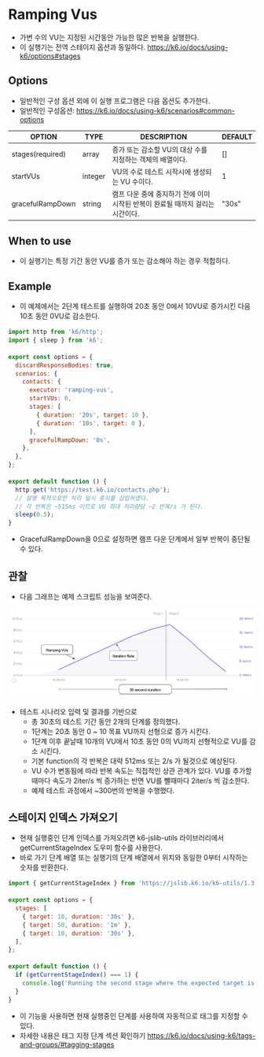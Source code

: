 # Ramping Vus

- 가변 수의 VU는 지정된 시간동안 가능한 많은 반복을 실행한다. 
- 이 실행기는 전역 스테이지 옵션과 동일하다. https://k6.io/docs/using-k6/options#stages

## Options 

- 일반적인 구성 옵션 외에 이 실행 프로그램은 다음 옵션도 추가한다. 
- 일반적인 구성옵션: https://k6.io/docs/using-k6/scenarios#common-options

|OPTION|	TYPE|	DESCRIPTION|	DEFAULT|
|---|---|---|---|
|stages(required)|	array|	증가 또는 감소할 VU의 대상 수를 지정하는 객체의 배열이다. |	[]|
|startVUs|	integer|	VU의 수로 테스트 시작시에 생성되는 VU 수이다.|	1|
|gracefulRampDown|	string|	램프 다운 중에 중지하기 전에 이미 시작된 반복이 완료될 때까지 걸리는 시간이다. |	"30s"|

## When to use

- 이 실행기는 특정 기간 동안 VU를 증가 또는 감소해야 하는 경우 적합하다. 

## Example

- 이 예제에서는 2단계 테스트를 실행하여 20초 동안 0에서 10VU로 증가시킨 다음 10초 동안 0VU로 감소한다. 

```js
import http from 'k6/http';
import { sleep } from 'k6';

export const options = {
  discardResponseBodies: true,
  scenarios: {
    contacts: {
      executor: 'ramping-vus',
      startVUs: 0,
      stages: [
        { duration: '20s', target: 10 },
        { duration: '10s', target: 0 },
      ],
      gracefulRampDown: '0s',
    },
  },
};

export default function () {
  http.get('https://test.k6.io/contacts.php');
  // 설명 목적으로만 처리 일시 중지를 삽입하였다. 
  // 각 반복은 ~515ms 이므로 VU 최대 처리량당 ~2 반복/s 가 된다. 
  sleep(0.5);
}

```

- GracefulRampDown을 0으로 설정하면 램프 다운 단계에서 일부 반복이 중단될 수 있다. 

## 관찰 

- 다음 그래프는 예제 스크립트 성능을 보여준다. 

![ramping-vus](imgs/ramping-vus.webp)

- 테스트 시나리오 입력 및 결과를 기반으로 
  - 총 30초의 테스트 기간 동안 2개의 단계를 정의했다. 
  - 1단계는 20초 동안 0 ~ 10 목표 VU까지 선형으로 증가 시킨다. 
  - 1단계 이후 끝날때 10개의 VU에서 10초 동안 0의 VU까지 선형적으로 VU를 감소 시킨다. 
  - 기본 function의 각 반복은 대략 512ms 또는 2/s 가 될것으로 예상된다. 
  - VU 수가 변동됨에 따라 반복 속도는 직접적인 상관 관계가 있다. VU를 추가할 때마다 속도가 2iter/s 씩 증가하는 반면 VU를 뺄때마다 2iter/s 씩 감소한다. 
  - 예제 테스트 과정에서 ~300번의 반복을 수행했다. 

## 스테이지 인덱스 가져오기 

- 현재 실행중인 단계 인덱스를 가져오려면 k6-jslib-utils 라이브러리에서 getCurrentStageIndex 도우미 함수를 사용한다. 
- 바로 가기 단계 배열 또는 실행기의 단계 배열에서 위치와 동일한 0부터 시작하는 숫자를 반환한다. 

```js
import { getCurrentStageIndex } from 'https://jslib.k6.io/k6-utils/1.3.0/index.js';

export const options = {
  stages: [
    { target: 10, duration: '30s' },
    { target: 50, duration: '1m' },
    { target: 10, duration: '30s' },
  ],
};

export default function () {
  if (getCurrentStageIndex() === 1) {
    console.log('Running the second stage where the expected target is 50');
  }
}
```

- 이 기능을 사용하면 현재 실행중인 단계를 사용하여 자동적으로 태그를 지정할 수 있다. 
- 자세한 내용은 태그 지정 단계 섹션 확인하기 https://k6.io/docs/using-k6/tags-and-groups/#tagging-stages